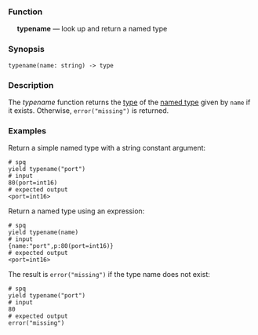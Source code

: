 ### Function

&emsp; **typename** &mdash; look up and return a named type

### Synopsis

```
typename(name: string) -> type
```

### Description

The _typename_ function returns the [type](../../formats/jsup.md#25-types) of the
[named type](../../formats/jsup.md#258-named-type) given by `name` if it exists.  Otherwise, `error("missing")` is returned.

### Examples

Return a simple named type with a string constant argument:
```mdtest-spq
# spq
yield typename("port")
# input
80(port=int16)
# expected output
<port=int16>
```

Return a named type using an expression:
```mdtest-spq
# spq
yield typename(name)
# input
{name:"port",p:80(port=int16)}
# expected output
<port=int16>
```

The result is `error("missing")` if the type name does not exist:
```mdtest-spq
# spq
yield typename("port")
# input
80
# expected output
error("missing")
```
